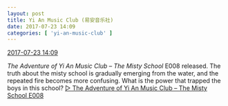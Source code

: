 ```yaml
---
layout: post
title: Yi An Music Club (易安音乐社)
date: 2017-07-23 14:09
categories: [ 'yi-an-music-club' ]
---
```


<div class="weibo-info">
  <a href="http://weibo.com/6094546964/FdI2Nz73A">2017-07-23 14:09</a>
</div>

*The Adventure of Yi An Music Club – The Misty School* E008 released. The truth about the misty school is gradually emerging from the water, and the repeated fire becomes more confusing. What is the power that trapped the boys in this school? [▷ The Adventure of Yi An Music Club – The Misty School E008](http://www.ximalaya.com/78339006/sound/44838551)
